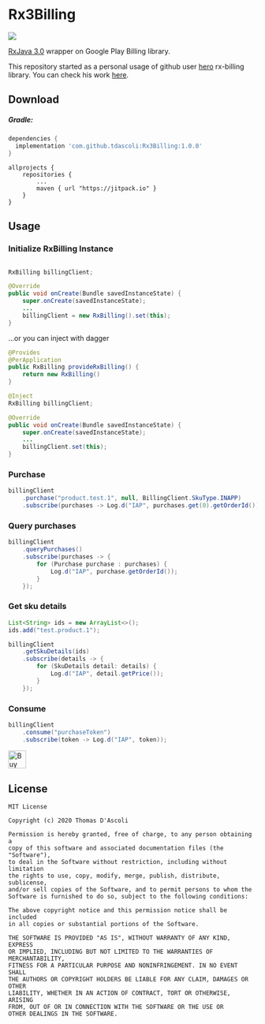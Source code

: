 # Rx3Billing
[![](https://jitpack.io/v/tdascoli/Rx3Billing.svg)](https://jitpack.io/#tdascoli/Rx3Billing)

[RxJava 3.0](https://github.com/ReactiveX/RxJava/tree/3.x) wrapper on Google Play Billing library.

This repository started as a personal usage of github user [hero](https://github.com/mu29) rx-billing library. You can check his work [here](https://github.com/mu29/rx-billing).

## Download

##### Gradle:

```groovy
dependencies {
  implementation 'com.github.tdascoli:Rx3Billing:1.0.0'
}
```
```
allprojects {
	repositories {
		...
		maven { url "https://jitpack.io" }
	}
}
```

## Usage

### Initialize RxBilling Instance

```java

RxBilling billingClient;

@Override
public void onCreate(Bundle savedInstanceState) {
    super.onCreate(savedInstanceState);
    ...
    billingClient = new RxBilling().set(this);
}
```

...or you can inject with dagger

```java
@Provides
@PerApplication
public RxBilling provideRxBilling() {
    return new RxBilling()
}
```

```java
@Inject
RxBilling billingClient;

@Override
public void onCreate(Bundle savedInstanceState) {
    super.onCreate(savedInstanceState);
    ...
    billingClient.set(this);
}
```

### Purchase

```java
billingClient
    .purchase("product.test.1", null, BillingClient.SkuType.INAPP)
    .subscribe(purchases -> Log.d("IAP", purchases.get(0).getOrderId()));
```

### Query purchases

```java
billingClient
    .queryPurchases()
    .subscribe(purchases -> {
        for (Purchase purchase : purchases) {
            Log.d("IAP", purchase.getOrderId());
        }
    });
```

### Get sku details

```java
List<String> ids = new ArrayList<>();
ids.add("test.product.1");

billingClient
    .getSkuDetails(ids)
    .subscribe(details -> {
        for (SkuDetails detail: details) {
            Log.d("IAP", detail.getPrice());
        }
    });
```

### Consume

```java
billingClient
    .consume("purchaseToken")
    .subscribe(token -> Log.d("IAP", token));
```

<a href='https://ko-fi.com/H2H32EWM1' target='_blank'><img height='36' style='border:0px;height:36px;' src='https://cdn.ko-fi.com/cdn/kofi1.png?v=2' border='0' alt='Buy Me a Coffee at ko-fi.com' /></a>

## License

	MIT License

	Copyright (c) 2020 Thomas D'Ascoli

	Permission is hereby granted, free of charge, to any person obtaining a 
	copy of this software and associated documentation files (the "Software"), 
	to deal in the Software without restriction, including without limitation 
	the rights to use, copy, modify, merge, publish, distribute, sublicense, 
	and/or sell copies of the Software, and to permit persons to whom the 
	Software is furnished to do so, subject to the following conditions:

	The above copyright notice and this permission notice shall be included 
	in all copies or substantial portions of the Software.

	THE SOFTWARE IS PROVIDED "AS IS", WITHOUT WARRANTY OF ANY KIND, EXPRESS
	OR IMPLIED, INCLUDING BUT NOT LIMITED TO THE WARRANTIES OF MERCHANTABILITY,
	FITNESS FOR A PARTICULAR PURPOSE AND NONINFRINGEMENT. IN NO EVENT SHALL
	THE AUTHORS OR COPYRIGHT HOLDERS BE LIABLE FOR ANY CLAIM, DAMAGES OR OTHER
	LIABILITY, WHETHER IN AN ACTION OF CONTRACT, TORT OR OTHERWISE, ARISING 
	FROM, OUT OF OR IN CONNECTION WITH THE SOFTWARE OR THE USE OR 
	OTHER DEALINGS IN THE SOFTWARE.
